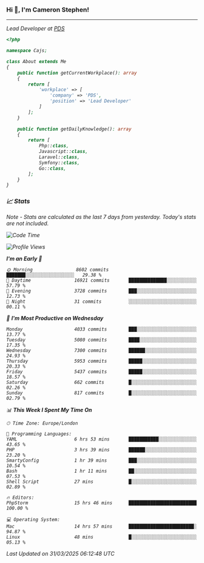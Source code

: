 ### Hi 👋, I'm Cameron Stephen!
<hr>
<p><em>Lead Developer at <a href="https://prindatasolutions.co.uk">PDS</a></p>


```php
<?php

namespace Cajs;

class About extends Me
{
    public function getCurrentWorkplace(): array
    {
        return [
            'workplace' => [
                'company' => 'PDS',
                'position' => 'Lead Developer'
            ]
        ];
    }

    public function getDailyKnowledge(): array
    {
        return [
            Php::class,
            Javascript::class,
            Laravel::class,
            Symfony::class,
            Go::class,
        ];
    }
}
```

### 📈 Stats
<p><em>Note - Stats are calculated as the last 7 days from yesterday. Today's stats are not included.</em></p>


<!--START_SECTION:waka-->
![Code Time](http://img.shields.io/badge/Code%20Time-4%2C431%20hrs%2036%20mins-blue)

![Profile Views](http://img.shields.io/badge/Profile%20Views-0-blue)

**I'm an Early 🐤** 

```text
🌞 Morning                8602 commits        ███████░░░░░░░░░░░░░░░░░░   29.38 % 
🌆 Daytime                16921 commits       ██████████████░░░░░░░░░░░   57.79 % 
🌃 Evening                3728 commits        ███░░░░░░░░░░░░░░░░░░░░░░   12.73 % 
🌙 Night                  31 commits          ░░░░░░░░░░░░░░░░░░░░░░░░░   00.11 % 
```
📅 **I'm Most Productive on Wednesday** 

```text
Monday                   4033 commits        ███░░░░░░░░░░░░░░░░░░░░░░   13.77 % 
Tuesday                  5080 commits        ████░░░░░░░░░░░░░░░░░░░░░   17.35 % 
Wednesday                7300 commits        ██████░░░░░░░░░░░░░░░░░░░   24.93 % 
Thursday                 5953 commits        █████░░░░░░░░░░░░░░░░░░░░   20.33 % 
Friday                   5437 commits        █████░░░░░░░░░░░░░░░░░░░░   18.57 % 
Saturday                 662 commits         █░░░░░░░░░░░░░░░░░░░░░░░░   02.26 % 
Sunday                   817 commits         █░░░░░░░░░░░░░░░░░░░░░░░░   02.79 % 
```


📊 **This Week I Spent My Time On** 

```text
🕑︎ Time Zone: Europe/London

💬 Programming Languages: 
YAML                     6 hrs 53 mins       ███████████░░░░░░░░░░░░░░   43.65 % 
PHP                      3 hrs 39 mins       ██████░░░░░░░░░░░░░░░░░░░   23.20 % 
SmartyConfig             1 hr 39 mins        ███░░░░░░░░░░░░░░░░░░░░░░   10.54 % 
Bash                     1 hr 11 mins        ██░░░░░░░░░░░░░░░░░░░░░░░   07.53 % 
Shell Script             27 mins             █░░░░░░░░░░░░░░░░░░░░░░░░   02.89 % 

🔥 Editors: 
PhpStorm                 15 hrs 46 mins      █████████████████████████   100.00 % 

💻 Operating System: 
Mac                      14 hrs 57 mins      ████████████████████████░   94.87 % 
Linux                    48 mins             █░░░░░░░░░░░░░░░░░░░░░░░░   05.13 % 
```


 Last Updated on 31/03/2025 06:12:48 UTC
<!--END_SECTION:waka-->
